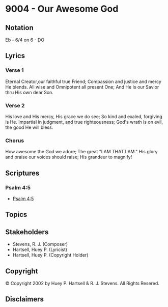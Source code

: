 # 9004 - Our Awesome God

## Notation

Eb - 6/4 on 6 - DO

## Lyrics

### Verse 1

Eternal Creator,our faithful true Friend; Compassion and justice and mercy He blends. All wise and Omnipotent all present One; And He Is our Savior thru His own dear Son.

### Verse 2

His love and His mercy, His grace we do see; So kind and exaled, forgiving is He. Impartial in judgment, and true righteousness; God's wrath is on evil, the good He will bless.

### Chorus

How awesome the God we adore; The great "I AM THAT I AM." His glory and praise our voices should raise; His grandeur to magnify!


## Scriptures

### Psalm 4:5

- [Psalm 4:5](https://www.biblegateway.com/passage/?search=Psalm%204%3A5)


## Topics


## Stakeholders

- Stevens, R. J. (Composer)
- Hartsell, Huey P. (Lyricist)
- Hartsell, Huey P. (Copyright Holder)

## Copyright

© Copyright 2002 by Huey P. Hartsell & R. J. Stevens. All Rights Resered.


## Disclaimers


